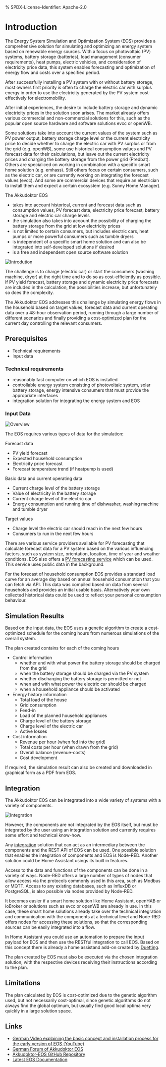 % SPDX-License-Identifier: Apache-2.0

# Introduction

The Energy System Simulation and Optimization System (EOS) provides a comprehensive
solution for simulating and optimizing an energy system based on renewable energy
sources. With a focus on photovoltaic (PV) systems, battery storage (batteries), load
management (consumer requirements), heat pumps, electric vehicles, and consideration of
electricity price data, this system enables forecasting and optimization of energy flow
and costs over a specified period.

After successfully installing a PV system with or without battery storage, most owners
first priority is often to charge the electric car with surplus energy in order to use
the electricity generated by the PV system cost-effectively for electromobility.

After initial experiences, the desire to include battery storage and dynamic electricity
prices in the solution soon arises. The market already offers various commercial and
non-commercial solutions for this, such as the popular open source hardware and software
solutions evcc or openWB.

Some solutions take into account the current values ​​of the system such as PV power
output, battery storage charge level or the current electricity price to decide whether
to charge the electric car with PV surplus or from the grid (e.g. openWB), some use
historical consumption values ​​and PV forecast data for their calculations, but leave out
the current electricity prices and charging the battery storage from the power grid
(Predbat). Others are specialiced on working in combination with a specific smart home
solution (e.g. emhass). Still others focus on certain consumers, such as the electric car,
or are currently working on integrating the forecast values ​​(evcc). And some are commercial
devices that require an electrician to install them and expect a certain ecosystem
(e.g. Sunny Home Manager).

The Akkudoktor EOS

- takes into account historical, current and forecast data such as consumption values, PV
  forecast data, electricity price forecast, battery storage and electric car charge levels
- the simulation also takes into account the possibility of charging the battery storage
  from the grid at low electricity prices
- is not limited to certain consumers, but includes electric cars, heat pumps or more
  powerful consumers such as tumble dryers
- is independent of a specific smart home solution and can also be integrated into
  self-developed solutions if desired
- is a free and independent open source software solution

![Introdution](../_static/introduction/introduction.png)

The challenge is to charge (electric car) or start the consumers (washing machine, dryer)
at the right time and to do so as cost-efficiently as possible. If PV yield forecast,
battery storage and dynamic electricity price forecasts are included in the calculation,
the possibilities increase, but unfortunately so does the complexity.

The Akkudoktor EOS addresses this challenge by simulating energy flows in the household
based on target values, forecast data and current operating data over a 48-hour
observation period, running through a large number of different scenarios and finally
providing a cost-optimized plan for the current day controlling the relevant consumers.

## Prerequisites

- Technical requirements
- Input data

### Technical requirements

- reasonably fast computer on which EOS is installed
- controllable energy system consisting of photovoltaic system, solar battery storage,
  energy intensive consumers that must provide the appropriate interfaces
- integration solution for integrating the energy system and EOS

### Input Data

![Overview](../_static/introduction/overview.png)

The EOS requires various types of data for the simulation:

Forecast data

- PV yield forecast
- Expected household consumption
- Electricity price forecast
- Forecast temperature trend (if heatpump is used)

Basic data and current operating data

- Current charge level of the battery storage
- Value of electricity in the battery storage
- Current charge level of the electric car
- Energy consumption and running time of dishwasher, washing machine and tumble dryer

Target values

- Charge level the electric car should reach in the next few hours
- Consumers to run in the next few hours

There are various service providers available for PV forecasting that calculate forecast
data for a PV system based on the various influencing factors, such as system size,
orientation, location, time of year and weather conditions. EOS also offers a
[PV forecasting service](#prediction-page) which can be used. This service uses
public data in the background.

For the forecast of household consumption EOS provides a standard load curve for an
average day based on annual household consumption that you can fetch via API. This data
was compiled based on data from several households and provides an initial usable basis.
Alternatively your own collected historical data could be used to reflect your personal
consumption behaviour.

## Simulation Results

Based on the input data, the EOS uses a genetic algorithm to create a cost-optimized
schedule for the coming hours from numerous simulations of the overall system.

The plan created contains for each of the coming hours

- Control information
  - whether and with what power the battery storage should be charged from the grid
  - when the battery storage should be charged via the PV system
  - whether discharging the battery storage is permitted or not
  - when and with what power the electric car should be charged
  - when a household appliance should be activated
- Energy history information
  - Total load of the house
  - Grid consumption
  - Feed-in
  - Load of the planned household appliances
  - Charge level of the battery storage
  - Charge level of the electric car
  - Active losses
- Cost information
  - Revenue per hour (when fed into the grid)
  - Total costs per hour (when drawn from the grid)
  - Overall balance (revenue-costs)
  - Cost development

If required, the simulation result can also be created and downloaded in graphical
form as a PDF from EOS.

## Integration

The Akkudoktor EOS can be integrated into a wide variety of systems with a variety
of components.

![Integration](../_static/introduction/integration.png)

However, the components are not integrated by the EOS itself, but must be integrated by
the user using an integration solution and currently requires some effort and technical
know-how.

Any [integration](#integration-page) solution that can act as an intermediary between the
components and the REST API of EOS can be used. One possible solution that enables the
integration of components and EOS is Node-RED. Another solution could be Home Assistant
usings its built in features.

Access to the data and functions of the components can be done in a variety of ways.
Node-RED offers a large number of types of nodes that allow access via the protocols
commonly used in this area, such as Modbus or MQTT. Access to any existing databases,
such as InfluxDB or PostgreSQL, is also possible via nodes provided by Node-RED.

It becomes easier if a smart home solution like Home Assistant, openHAB or ioBroker or
solutions such as evcc or openWB are already in use. In this case, these smart home
solutions already take over the technical integration and communication with the components
at a technical level and Node-RED offers nodes for accessing these solutions, so that the
corresponding sources can be easily integrated into a flow.

In Home Assistant you could use an automation to prepare the input payload for EOS and
then use the RESTful integration to call EOS. Based on this concept there is already a
home assistand add-on created by [Duetting](#duetting-solution).

The plan created by EOS must also be executed via the chosen integration solution,
with the respective devices receiving their instructions according to the plan.

## Limitations

The plan calculated by EOS is cost-optimized due to the genetic algorithm used, but not
necessarily cost-optimal, since genetic algorithms do not always find the global optimum,
but usually find good local optima very quickly in a large solution space.

## Links

- [German Video explaining the basic concept and installation process for the early version of EOS (YouTube)](https://www.youtube.com/live/ftQULW4-1ts?si=oDdBBifCpUmiCXaY)
- [German Forum of Akkudoktor EOS](https://akkudoktor.net/c/der-akkudoktor/eos)
- [Akkudoktor-EOS GitHub Repository](https://github.com/Akkudoktor-EOS/EOS)
- [Latest EOS Documentation](https://akkudoktor-eos.readthedocs.io/en/latest/)
